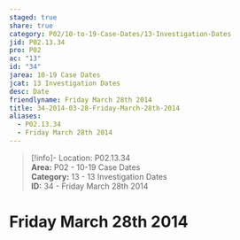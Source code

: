 ```yaml
---  
staged: true  
share: true  
category: P02/10-to-19-Case-Dates/13-Investigation-Dates  
jid: P02.13.34  
pro: P02  
ac: "13"  
id: "34"  
jarea: 10-19 Case Dates  
jcat: 13 Investigation Dates  
desc: Date  
friendlyname: Friday March 28th 2014  
title: 34-2014-03-28-Friday-March-28th-2014  
aliases:  
  - P02.13.34  
  - Friday March 28th 2014  
---  
```

  
>[!info]- Location: P02.13.34  
>**Area:** P02 - 10-19 Case Dates  
>**Category:** 13 - 13 Investigation Dates  
>**ID:** 34 - Friday March 28th 2014  
  
# Friday March 28th 2014  
